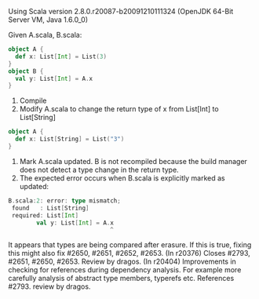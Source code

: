 Using Scala version 2.8.0.r20087-b20091210111324 (OpenJDK 64-Bit Server VM, Java 1.6.0_0)

Given A.scala, B.scala:
```scala
object A {
  def x: List[Int] = List(3)
}
object B {
  val y: List[Int] = A.x
}
```

 1. Compile
 1. Modify A.scala to change the return type of x from List[Int] to List[String]
```scala
object A {
  def x: List[String] = List("3")
}
```
 1. Mark A.scala updated.  B is not recompiled because the build manager does not detect a type change in the return type.
 1. The expected error occurs when B.scala is explicitly marked as updated:
```scala
B.scala:2: error: type mismatch;
 found   : List[String]
 required: List[Int]
        val y: List[Int] = A.x
                             ^
```

It appears that types are being compared after erasure.  If this is true, fixing this might also fix #2650, #2651, #2652, #2653.
(In r20376) Closes #2793, #2651, #2650, #2653. Review by dragos.
(In r20404) Improvements in checking for references during dependency analysis. For example more carefully analysis of abstract type members, typerefs etc. References #2793. review by dragos.
